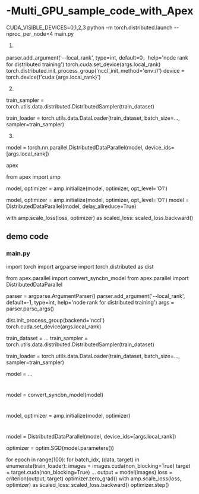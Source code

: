 # -Multi_GPU_sample_code_with_Apex


CUDA_VISIBLE_DEVICES=0,1,2,3 python -m torch.distributed.launch --nproc_per_node=4 main.py


1. 
parser.add_argument('--local_rank', type=int, default=0，help='node rank for distributed training')
torch.cuda.set_device(args.local_rank)
torch.distributed.init_process_group('nccl',init_method='env://')
device = torch.device(f'cuda:{args.local_rank}')

2. 
 
train_sampler = torch.utils.data.distributed.DistributedSampler(train_dataset)

train_loader = torch.utils.data.DataLoader(train_dataset, batch_size=..., sampler=train_sampler)

3. 
model = torch.nn.parallel.DistributedDataParallel(model, device_ids=[args.local_rank])


apex

from apex import amp

model, optimizer = amp.initialize(model, optimizer, opt_level='O1')

model, optimizer = amp.initialize(model, optimizer, opt_level='O1')
model = DistributedDataParallel(model, delay_allreduce=True)

with amp.scale_loss(loss, optimizer) as scaled_loss:
    scaled_loss.backward()



## demo code

### main.py
import torch
import argparse
import torch.distributed as dist

from apex.parallel import convert_syncbn_model
from apex.parallel import DistributedDataParallel

parser = argparse.ArgumentParser()
parser.add_argument('--local_rank', default=-1, type=int,
                    help='node rank for distributed training')
args = parser.parse_args()

dist.init_process_group(backend='nccl')
torch.cuda.set_device(args.local_rank)

train_dataset = ...
train_sampler = torch.utils.data.distributed.DistributedSampler(train_dataset)

train_loader = torch.utils.data.DataLoader(train_dataset, batch_size=..., sampler=train_sampler)

model = ...
#
model = convert_syncbn_model(model)
#
model, optimizer = amp.initialize(model, optimizer)
#
model = DistributedDataParallel(model, device_ids=[args.local_rank])

optimizer = optim.SGD(model.parameters())

for epoch in range(100):
   for batch_idx, (data, target) in enumerate(train_loader):
      images = images.cuda(non_blocking=True)
      target = target.cuda(non_blocking=True)
      ...
      output = model(images)
      loss = criterion(output, target)
      optimizer.zero_grad()
      with amp.scale_loss(loss, optimizer) as scaled_loss:
         scaled_loss.backward()
      optimizer.step()
